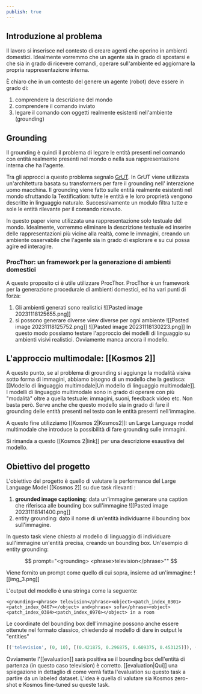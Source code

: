 ```yaml
---
publish: true
---
```


## Introduzione al problema

Il lavoro si inserisce nel contesto di creare agenti che operino in ambienti domestici.
Idealmente vorremmo che un agente sia in grado di spostarsi e che sia in grado di ricevere comandi, operare sull'ambiente ed aggiornare la propria rappresentazione interna.

È chiaro che in un contesto del genere un agente (robot) deve essere in grado di:
1. comprendere la descrizione del mondo
2. comprendere il comando inviato
3. legare il comando con oggetti realmente esistenti nell'ambiente (grounding)

## Grounding
Il grounding è quindi il problema di legare le entità presenti nel comando con entità realmente presenti nel mondo o nella sua rappresentazione interna che ha l'agente.

Tra gli approcci a questo problema segnalo [GrUT](http://sag.art.uniroma2.it/NL4AI/wp-content/uploads/2022/11/paper5.pdf). 
In GrUT viene utilizzata un'architettura basata su transformers per fare il grounding nell' interazione uomo macchina.
Il grounding viene fatto sulle entità realmente esistenti nel mondo sfruttando la Textification: tutte le entità e le loro proprietà vengono descritte in linguaggio naturale. 
Successivamente un modulo filtra tutte e sole le entità rilevante per il comando ricevuto. 

In questo paper viene utilizzata una rappresentazione solo testuale del mondo. 
Idealmente, vorremmo eliminare la descrizione testuale ed inserire delle rappresentazioni più vicine alla realtà, come le immagini, creando un ambiente osservabile che l'agente sia in grado di esplorare e su cui possa agire ed interagire.
### ProcThor: un framework per la generazione di ambienti domestici
A questo proposito ci è utile utilizzare ProcThor.
ProcThor è un framework per la generazione procedurale di ambienti domestici, ed ha vari punti di forza:
1. Gli ambienti generati sono realistici ![[Pasted image 20231118125655.png]]
2. si possono generare diverse view diverse per ogni ambiente  ![[Pasted image 20231118125752.png]]
![[Pasted image 20231118130223.png]]
In questo modo possiamo testare l'approccio dei modelli di linguaggio su ambienti visivi realistici.
Ovviamente manca ancora il modello.
## L'approccio multimodale: [[Kosmos 2]]
A questo punto, se al problema di grounding si aggiunge la modalità visiva sotto forma di immagini, abbiamo bisogno di un modello che la gestisca: [[Modello di linguaggio multimodale|Un modello di linguaggio multimodale]].
I modelli di linguaggio multimodale sono in grado di operare con più "modalità" oltre a quella testuale: immagini, suoni, feedback video etc.
Non basta però.
Serve anche che questo modello sia in grado di fare il grounding delle entità presenti nel testo con le entità presenti nell'immagine.

A questo fine utilizziamo [[Kosmos 2|Kosmos2]]: un Large Language model multimodale che introduce la possibilità di fare grounding sulle immagini.

Si rimanda a questo [[Kosmos 2|link]] per una descrizione esaustiva del modello.
## Obiettivo del progetto
L'obiettivo del progetto è quello di valutare la performance del Large Language Model [[Kosmos 2]] su due task rilevanti : 
1. **grounded image captioning**: data un'immagine generare una caption che riferisca alle bounding box sull'immagine ![[Pasted image 20231118141400.png]]
2.  entity grounding: dato il nome di un'entità individuarne il bounding box sull'immagine.

In questo task viene chiesto al modello di linguaggio di individuare sull'immagine un'entità precisa, creando un bounding box.
Un'esempio di entity grounding:

$$
prompt="<grounding> <phrase>television</phrase>""
$$

Viene fornito un prompt come quello di cui sopra, insieme ad un'immagine:
![[img_3.png]]

L'output del modello è una stringa come la seguente:
```
<grounding><phrase> television</phrase><object><patch_index_0301><patch_index_0467></object> and<phrase> sofa</phrase><object><patch_index_0384><patch_index_0976></object> in a room
```
Le coordinate del bounding box dell'immagine possono anche essere ottenute nel formato classico, chiedendo al modello di dare in output le "entities"
```python
[('television', (0, 10), [(0.421875, 0.296875, 0.609375, 0.453125)]), ('sofa', (15, 19), [(0.015625, 0.390625, 0.515625, 0.953125)])]
```
Ovviamente l'[[evaluation]] sarà positiva se il bounding box dell'entità di partenza (in questo caso television) è corretto.
[[evaluation|Qui]] una spiegazione in dettaglio di come verrà fatta l'evaluation su questo task a partire da un labeled dataset.
L'idea è quella di valutare sia Kosmos zero-shot e Kosmos fine-tuned su queste task.

